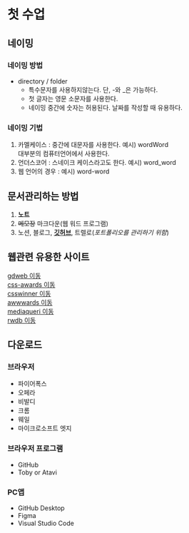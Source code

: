 # 첫 수업

## 네이밍

### 네이밍 방법
- directory / folder
    - 특수문자를 사용하지않는다. 단, -와 _은 가능하다.
    - 첫 글자는 영문 소문자를 사용한다.
    - 네이밍 중간에 숫자는 허용된다. 날짜를 작성할 때 유용하다.

### 네이밍 기법
1. 카멜케이스 : 중간에 대문자를 사용한다. 예시) wordWord<br />
               대부분의 컴퓨터언어에서 사용한다.
2. 언더스코어 : 스네이크 케이스라고도 한다. 예시) word_word
3. 웹 언어의 경우 : 예시) word-word

## 문서관리하는 방법
1. **노트**
1. ~~메모장~~ 마크다운(웹 워드 프로그램)
1. 노션, 블로그, **<u>깃허브</u>**, 트렐로(*포트폴리오를 관리하기 위함*)

## 웹관련 유용한 사이트
[gdweb 이동](https://www.gdweb.co.kr/main/)<br />
[css-awards 이동](https://css-awards.com/)<br />
[csswinner 이동](https://www.csswinner.com/)<br />
[awwwards 이동](https://www.awwwards.com/)<br />
[mediaqueri 이동](https://mediaqueri.es/)<br />
[rwdb 이동](http://rwdb.kr/)

## 다운로드

### 브라우저
-  파이어폭스
-  오페라
-  비발디
-  크롬
-  웨일
-  마이크로소프트 엣지

### 브라우저 프로그램
- GitHub
- Toby or Atavi

### PC앱
- GitHub Desktop
- Figma
- Visual Studio Code

